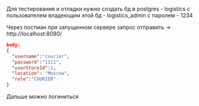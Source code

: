 Для тестирования и отладки нужно создать бд в postgres - logistics 
с пользователем владеющим этой бд - logistics_admin c паролем - 1234

Через постман при запущенном сервере запрос отправить ->
http://localhost:8080/
```json
body:
{
  "username":"courier",
  "password":"1111",
  "userStoreId":1,
  "location": "Moscow",
  "role":"COURIER"
}
```

Дальше можно логиниться

